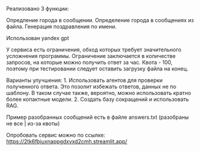 Реализовано 3 функции:

Опредление города в сообщении.
Определение города в сообщениях из файла.
Генерация поздравления по имени.

Использован yandex gpt

У сервиса есть ограничения, обход которых требует значительного усложнения программы. Ограничение заключается в количестве запросов, на которые можно получить ответ за час. Квота - 100, поэтому при тестировании следует оставить загрузку файла на конец.

Варианты улучшения:
	1. Использовать агентов для проверки полученного ответа. Это позолит избежать ответов, данных не по шаблону. В таком случае также, вероятно, можно использовать кратно более копактные модели.
	2. Создать базу сокращений и использовать RAG.

Пример разобранных сообщений есть в файле answers.txt (разобраны не все | из-за квоты)

Опробовать сервис можно по ссылке: https://2tk6fbjuxnappgdxvxd2cmh.streamlit.app/
